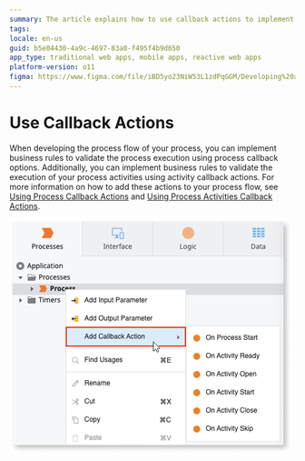 ```yaml
---
summary: The article explains how to use callback actions to implement business rules in process flows
tags:
locale: en-us
guid: b5e04430-4a9c-4697-83a0-f495f4b9d650
app_type: traditional web apps, mobile apps, reactive web apps
platform-version: o11
figma: https://www.figma.com/file/iBD5yo23NiW53L1zdPqGGM/Developing%20an%20Application?node-id=3584:27987
---
```

# Use Callback Actions

When developing the process flow of your process, you can implement business rules to validate the process execution using process callback options. Additionally, you can implement business rules to validate the execution of your process activities using activity callback actions. For more information on how to add these actions to your process flow, see [Using Process Callback Actions](actions-callback.md) and [Using Process Activities Callback Actions](actions-activities-callback.md).

![Screenshot showing how to add a callback action in the process flow](images/add-callback-action-ss.png "Adding a Callback Action")
